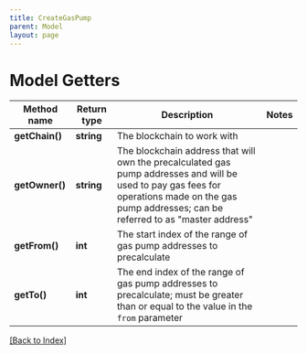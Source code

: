 ```yaml
---
title: CreateGasPump
parent: Model
layout: page
---
```


# Model Getters

Method name | Return type | Description | Notes
------------ | ------------- | ------------- | -------------
**getChain()** | **string** | The blockchain to work with |
**getOwner()** | **string** | The blockchain address that will own the precalculated gas pump addresses and will be used to pay gas fees for operations made on the gas pump addresses; can be referred to as "master address" |
**getFrom()** | **int** | The start index of the range of gas pump addresses to precalculate |
**getTo()** | **int** | The end index of the range of gas pump addresses to precalculate; must be greater than or equal to the value in the <code>from</code> parameter |

[[Back to Index]](../index.md)

